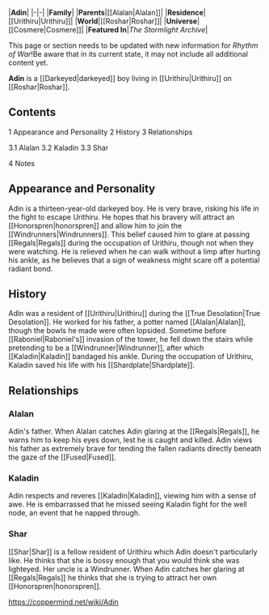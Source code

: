|**Adin**|
|-|-|
|**Family**|
|**Parents**|[[Alalan\|Alalan]]|
|**Residence**|[[Urithiru\|Urithiru]]|
|**World**|[[Roshar\|Roshar]]|
|**Universe**|[[Cosmere\|Cosmere]]|
|**Featured In**|*The Stormlight Archive*|

This page or section needs to be updated with new information for *Rhythm of War*!Be aware that in its current state, it may not include all additional content yet.

**Adin** is a [[Darkeyed\|darkeyed]] boy living in [[Urithiru\|Urithiru]] on [[Roshar\|Roshar]].

## Contents

1 Appearance and Personality
2 History
3 Relationships

3.1 Alalan
3.2 Kaladin
3.3 Shar


4 Notes


## Appearance and Personality
Adin is a thirteen-year-old darkeyed boy. He is very brave, risking his life in the fight to escape Urithiru. He hopes that his bravery will attract an [[Honorspren\|honorspren]] and allow him to join the [[Windrunners\|Windrunners]]. This belief caused him to glare at passing [[Regals\|Regals]] during the occupation of Urithiru, though not when they were watching. He is relieved when he can walk without a limp after hurting his ankle, as he believes that a sign of weakness might scare off a potential radiant bond.

## History
Adin was a resident of [[Urithiru\|Urithiru]] during the [[True Desolation\|True Desolation]]. He worked for his father, a potter named [[Alalan\|Alalan]], though the bowls he made were often lopsided. Sometime before [[Raboniel\|Raboniel's]] invasion of the tower, he fell down the stairs while pretending to be a [[Windrunner\|Windrunner]], after which [[Kaladin\|Kaladin]] bandaged his ankle. During the occupation of Urithiru, Kaladin saved his life with his [[Shardplate\|Shardplate]].

## Relationships
### Alalan
Adin's father. When Alalan catches Adin glaring at the [[Regals\|Regals]], he warns him to keep his eyes down, lest he is caught and killed. Adin views his father as extremely brave for tending the fallen radiants directly beneath the gaze of the [[Fused\|Fused]].

### Kaladin
Adin respects and reveres [[Kaladin\|Kaladin]], viewing him with a sense of awe. He is embarrassed that he missed seeing Kaladin fight for the well node, an event that he napped through.

### Shar
[[Shar\|Shar]] is a fellow resident of Urithiru which Adin doesn't particularly like. He thinks that she is bossy enough that you would think she was lighteyed. Her uncle is a Windrunner. When Adin catches her glaring at [[Regals\|Regals]] he thinks that she is trying to attract her own [[Honorspren\|honorspren]].



https://coppermind.net/wiki/Adin